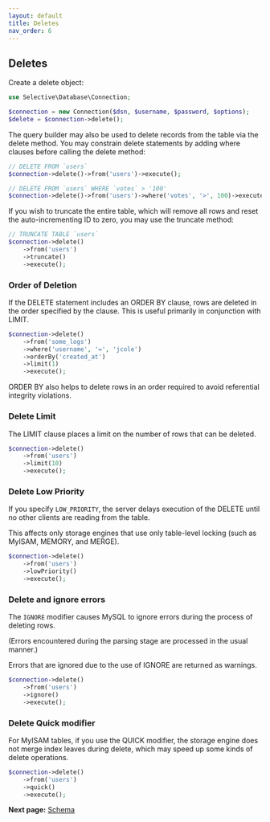 ```yaml
---
layout: default
title: Deletes
nav_order: 6
---
```



## Deletes

Create a delete object:

```php
use Selective\Database\Connection;

$connection = new Connection($dsn, $username, $password, $options);
$delete = $connection->delete();
```

The query builder may also be used to delete records from the
table via the delete method. You may constrain delete
statements by adding where clauses before calling the delete method:


```php
// DELETE FROM `users`
$connection->delete()->from('users')->execute();

// DELETE FROM `users` WHERE `votes` > '100'
$connection->delete()->from('users')->where('votes', '>', 100)->execute();
```

If you wish to truncate the entire table, which will remove
all rows and reset the auto-incrementing ID to zero,
you may use the truncate method:

```php
// TRUNCATE TABLE `users`
$connection->delete()
    ->from('users')
    ->truncate()
    ->execute();
```

### Order of Deletion

If the DELETE statement includes an ORDER BY clause, rows are deleted in the
order specified by the clause. This is useful primarily in conjunction with LIMIT.

```php
$connection->delete()
    ->from('some_logs')
    ->where('username', '=', 'jcole')
    ->orderBy('created_at')
    ->limit(1)
    ->execute();
```

ORDER BY also helps to delete rows in an order required to avoid referential integrity violations.

### Delete Limit

The LIMIT clause places a limit on the number of rows that can be deleted.

```php
$connection->delete()
    ->from('users')
    ->limit(10)
    ->execute();
```

### Delete Low Priority

If you specify `LOW_PRIORITY`, the server delays execution of the
DELETE until no other clients are reading from the table.

This affects only storage engines that use only table-level
locking (such as MyISAM, MEMORY, and MERGE).

```php
$connection->delete()
    ->from('users')
    ->lowPriority()
    ->execute();
```

### Delete and ignore errors

The `IGNORE` modifier causes MySQL to ignore errors during the process of deleting rows.

(Errors encountered during the parsing stage are processed in the usual manner.)

Errors that are ignored due to the use of IGNORE are returned as warnings.

```php
$connection->delete()
    ->from('users')
    ->ignore()
    ->execute();
```

### Delete Quick modifier

For MyISAM tables, if you use the QUICK modifier, the storage engine
does not merge index leaves during delete, which may speed up some kinds of delete operations.

```php
$connection->delete()
    ->from('users')
    ->quick()
    ->execute();
```

**Next page:** [Schema](schema.md)
